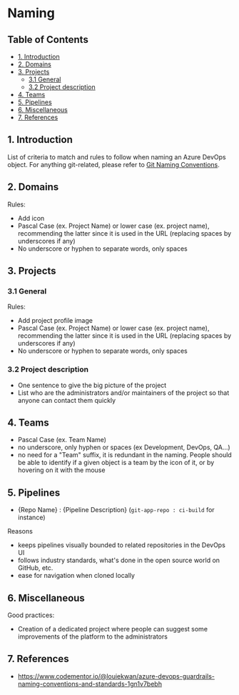 # Naming <!-- omit in toc -->

## Table of Contents <!-- omit in toc -->

- [1. Introduction](#1-introduction)
- [2. Domains](#2-domains)
- [3. Projects](#3-projects)
  - [3.1 General](#31-general)
  - [3.2 Project description](#32-project-description)
- [4. Teams](#4-teams)
- [5. Pipelines](#5-pipelines)
- [6. Miscellaneous](#6-miscellaneous)
- [7. References](#7-references)

## 1. Introduction

List of criteria to match and rules to follow when naming an Azure DevOps object. For anything git-related, please refer to [Git Naming Conventions](../git/naming.md).

## 2. Domains

Rules:
- Add icon
- Pascal Case (ex. Project Name) or lower case (ex. project name), recommending the latter since it is used in the URL (replacing spaces by underscores if any)
- No underscore or hyphen to separate words, only spaces

## 3. Projects

### 3.1 General

Rules:
- Add project profile image
- Pascal Case (ex. Project Name) or lower case (ex. project name), recommending the latter since it is used in the URL (replacing spaces by underscores if any)
- No underscore or hyphen to separate words, only spaces

### 3.2 Project description

- One sentence to give the big picture of the project
- List who are the administrators and/or maintainers of the project so that anyone can contact them quickly

## 4. Teams

- Pascal Case (ex. Team Name)
- no underscore, only hyphen or spaces (ex Development, DevOps, QA...)
- no need for a "Team" suffix, it is redundant in the naming. People should be able to identify if a given object is a team by the icon of it, or by hovering on it with the mouse

## 5. Pipelines

- {Repo Name} : {Pipeline Description} (`git-app-repo : ci-build` for instance)

Reasons
- keeps pipelines visually bounded to related repositories in the DevOps UI
- follows industry standards, what's done in the open source world on GitHub, etc.
- ease for navigation when cloned locally

## 6. Miscellaneous

Good practices:
- Creation of a dedicated project where people can suggest some improvements of the platform to the administrators

## 7. References

- https://www.codementor.io/@louiekwan/azure-devops-guardrails-naming-conventions-and-standards-1gn1v7bebh
